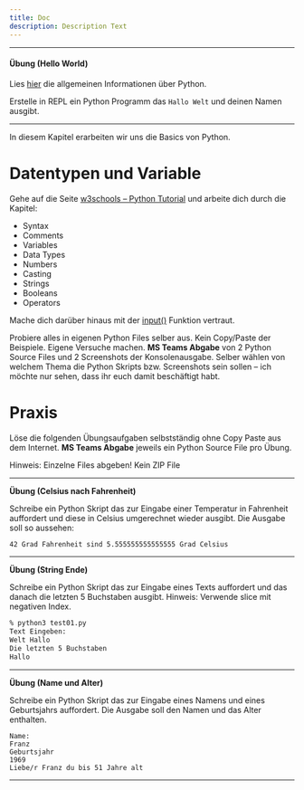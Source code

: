 ```yaml
---
title: Doc
description: Description Text
---
```




---

#### Übung (Hello World)

Lies [hier](https://www.w3schools.com/python/python_intro.asp) die allgemeinen Informationen über Python.

Erstelle in REPL ein Python Programm das `Hallo Welt` und deinen Namen ausgibt.

---



In diesem Kapitel erarbeiten wir uns die Basics von Python.



# Datentypen und Variable

Gehe auf die Seite [w3schools – Python Tutorial](https://www.w3schools.com/python/default.asp) und arbeite dich durch die Kapitel:

- Syntax
- Comments
- Variables
- Data Types
- Numbers
- Casting
- Strings
- Booleans
- Operators

Mache dich darüber hinaus mit der [input()](https://www.w3schools.com/python/ref_func_input.asp) Funktion vertraut.

Probiere alles in eigenen Python Files selber aus. Kein Copy/Paste der Beispiele. Eigene Versuche machen. **MS Teams Abgabe** von 2 Python Source Files und 2 Screenshots der Konsolenausgabe. Selber wählen von welchem Thema die Python Skripts bzw. Screenshots sein sollen – ich möchte nur sehen, dass ihr euch damit beschäftigt habt.



# Praxis

Löse die folgenden Übungsaufgaben selbstständig ohne Copy Paste aus dem Internet. **MS Teams Abgabe** jeweils ein Python Source File pro Übung.

Hinweis: Einzelne Files abgeben! Kein ZIP File



---

**Übung (Celsius nach Fahrenheit)**

Schreibe ein Python Skript das zur Eingabe einer Temperatur in Fahrenheit auffordert und diese in Celsius umgerechnet wieder ausgibt. Die Ausgabe soll so aussehen:

```bash
42 Grad Fahrenheit sind 5.555555555555555 Grad Celsius
```

---

**Übung (String Ende)**

Schreibe ein Python Skript das zur Eingabe eines Texts auffordert und das danach die letzten 5 Buchstaben ausgibt. Hinweis: Verwende slice mit negativen Index.

```bash
% python3 test01.py
Text Eingeben:
Welt Hallo
Die letzten 5 Buchstaben
Hallo
```

---

**Übung (Name und Alter)**

Schreibe ein Python Skript das zur Eingabe eines Namens und eines Geburtsjahrs auffordert. Die Ausgabe soll den Namen und das Alter enthalten.

```
Name:
Franz
Geburtsjahr
1969
Liebe/r Franz du bis 51 Jahre alt
```

---

